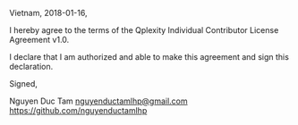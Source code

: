 Vietnam, 2018-01-16,

I hereby agree to the terms of the Qplexity Individual Contributor License
Agreement v1.0.

I declare that I am authorized and able to make this agreement and sign this
declaration.

Signed,

Nguyen Duc Tam nguyenductamlhp@gmail.com https://github.com/nguyenductamlhp
